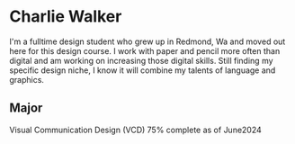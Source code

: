 # Charlie Walker

I'm a fulltime design student who grew up in Redmond, Wa and moved out here for this design course. I work with paper and pencil more often than digital and am working on increasing those digital skills. Still finding my specific design niche, I know it will combine my talents of language and graphics.

## Major
Visual Communication Design (VCD)
75% complete as of June2024